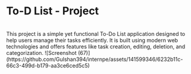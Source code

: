 # To-D List - Project
<br>
This project is a simple yet functional To-Do List application designed to help users manage their tasks efficiently. It is built using modern web technologies and offers features like task creation, editing, deletion, and categorization.
![Screenshot (67)](https://github.com/Gulshan394/internpe/assets/141599346/6232b11c-66c3-499d-b179-aa3ce6ced5c5)
